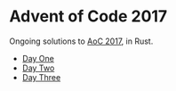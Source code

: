 # Advent of Code 2017

Ongoing solutions to [AoC 2017](http://adventofcode.com/2017), in Rust.


- [Day One](https://github.com/cmyr/advent-2017/blob/master/day_1/src/main.rs)
- [Day Two](https://github.com/cmyr/advent-2017/blob/master/day_2/src/main.rs)
- [Day Three](https://github.com/cmyr/advent-2017/blob/master/day_3/src/main.rs)
